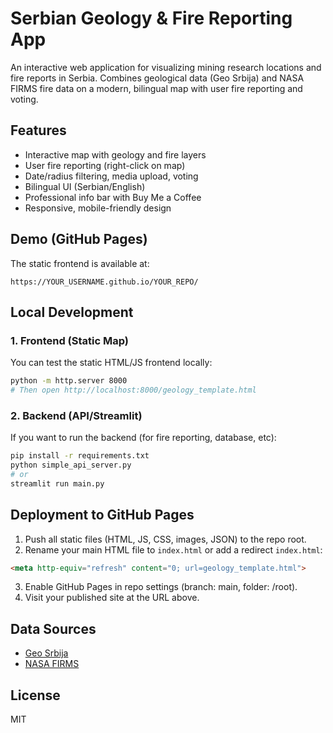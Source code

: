 # Serbian Geology & Fire Reporting App

An interactive web application for visualizing mining research locations and fire reports in Serbia. Combines geological data (Geo Srbija) and NASA FIRMS fire data on a modern, bilingual map with user fire reporting and voting.

## Features
- Interactive map with geology and fire layers
- User fire reporting (right-click on map)
- Date/radius filtering, media upload, voting
- Bilingual UI (Serbian/English)
- Professional info bar with Buy Me a Coffee
- Responsive, mobile-friendly design

## Demo (GitHub Pages)
The static frontend is available at:
```
https://YOUR_USERNAME.github.io/YOUR_REPO/
```

## Local Development
### 1. Frontend (Static Map)
You can test the static HTML/JS frontend locally:
```sh
python -m http.server 8000
# Then open http://localhost:8000/geology_template.html
```

### 2. Backend (API/Streamlit)
If you want to run the backend (for fire reporting, database, etc):
```sh
pip install -r requirements.txt
python simple_api_server.py
# or
streamlit run main.py
```

## Deployment to GitHub Pages
1. Push all static files (HTML, JS, CSS, images, JSON) to the repo root.
2. Rename your main HTML file to `index.html` or add a redirect `index.html`:
```html
<meta http-equiv="refresh" content="0; url=geology_template.html">
```
3. Enable GitHub Pages in repo settings (branch: main, folder: /root).
4. Visit your published site at the URL above.

## Data Sources
- [Geo Srbija](https://geosrbija.rs/)
- [NASA FIRMS](https://firms.modaps.eosdis.nasa.gov/)

## License
MIT